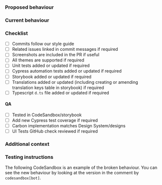 ### Proposed behaviour

<!--
A clear and concise description of what changes this PR makes.

If applicable, add screenshots of a codesandbox to help explain your request. You can paste these directly into GitHub.

Please DO NOT share screenshots or the source code of your project.

You can create a codesandbox to show the behaviour before/after this pull request by forking this template https://codesandbox.io/s/carbon-quickstart-j5pb2

If you include a CodeSandbox link, the bot will fork it with the new built version of carbon.
If you have a commit that includes fixes #XXXX and issue #XXXX has a CodeSandbox link in the body, the bot will fork
it with the new built version of carbon.
-->

### Current behaviour

<!--
A clear and concise description of the behaviour before this change.

If applicable, add screenshots. You can paste these directly into GitHub.
-->

### Checklist

<!-- Each PR should include the following -->

- [ ] Commits follow our style guide
- [ ] Related issues linked in commit messages if required
- [ ] Screenshots are included in the PR if useful
- [ ] All themes are supported if required
- [ ] Unit tests added or updated if required
- [ ] Cypress automation tests added or updated if required
- [ ] Storybook added or updated if required
- [ ] Translations added or updated (including creating or amending translation keys table in storybook) if required
- [ ] Typescript `d.ts` file added or updated if required

#### QA

- [ ] Tested in CodeSandbox/storybook
- [ ] Add new Cypress test coverage if required
- [ ] Carbon implementation matches Design System/designs
- [ ] UI Tests GitHub check reviewed if required

### Additional context

<!-- Add any other context or links about the pull request here. -->

### Testing instructions

<!-- How can a reviewer test this PR? -->

The following CodeSandbox is an example of the broken behaviour.
You can see the new behaviour by looking at the version in the comment by `codesandbox[bot]`.

<!-- Add CodeSandbox here -->
